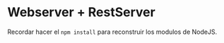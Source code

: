 # Webserver + RestServer
Recordar hacer el ``` npm install ``` para reconstruir los modulos de NodeJS.